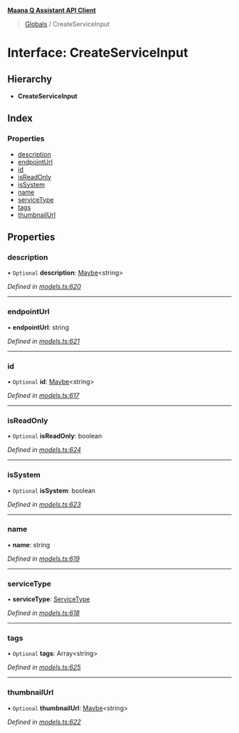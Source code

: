 **[Maana Q Assistant API Client](../README.md)**

> [Globals](../README.md) / CreateServiceInput

# Interface: CreateServiceInput

## Hierarchy

* **CreateServiceInput**

## Index

### Properties

* [description](createserviceinput.md#description)
* [endpointUrl](createserviceinput.md#endpointurl)
* [id](createserviceinput.md#id)
* [isReadOnly](createserviceinput.md#isreadonly)
* [isSystem](createserviceinput.md#issystem)
* [name](createserviceinput.md#name)
* [serviceType](createserviceinput.md#servicetype)
* [tags](createserviceinput.md#tags)
* [thumbnailUrl](createserviceinput.md#thumbnailurl)

## Properties

### description

• `Optional` **description**: [Maybe](../README.md#maybe)\<string>

*Defined in [models.ts:620](https://github.com/maana-io/q-assistant-client/blob/1a0616f/src/models.ts#L620)*

___

### endpointUrl

•  **endpointUrl**: string

*Defined in [models.ts:621](https://github.com/maana-io/q-assistant-client/blob/1a0616f/src/models.ts#L621)*

___

### id

• `Optional` **id**: [Maybe](../README.md#maybe)\<string>

*Defined in [models.ts:617](https://github.com/maana-io/q-assistant-client/blob/1a0616f/src/models.ts#L617)*

___

### isReadOnly

• `Optional` **isReadOnly**: boolean

*Defined in [models.ts:624](https://github.com/maana-io/q-assistant-client/blob/1a0616f/src/models.ts#L624)*

___

### isSystem

• `Optional` **isSystem**: boolean

*Defined in [models.ts:623](https://github.com/maana-io/q-assistant-client/blob/1a0616f/src/models.ts#L623)*

___

### name

•  **name**: string

*Defined in [models.ts:619](https://github.com/maana-io/q-assistant-client/blob/1a0616f/src/models.ts#L619)*

___

### serviceType

•  **serviceType**: [ServiceType](../enums/servicetype.md)

*Defined in [models.ts:618](https://github.com/maana-io/q-assistant-client/blob/1a0616f/src/models.ts#L618)*

___

### tags

• `Optional` **tags**: Array\<string>

*Defined in [models.ts:625](https://github.com/maana-io/q-assistant-client/blob/1a0616f/src/models.ts#L625)*

___

### thumbnailUrl

• `Optional` **thumbnailUrl**: [Maybe](../README.md#maybe)\<string>

*Defined in [models.ts:622](https://github.com/maana-io/q-assistant-client/blob/1a0616f/src/models.ts#L622)*
